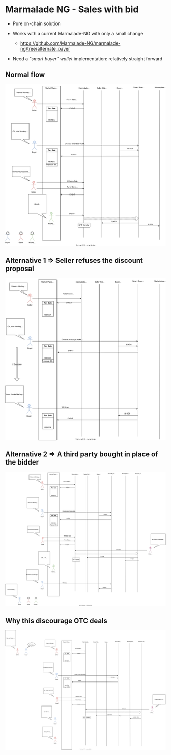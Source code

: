 # Marmalade NG - Sales with bid

- Pure on-chain solution
- Works with a current Marmalade-NG with only a small change
   - https://github.com/Marmalade-NG/marmalade-ng/tree/alternate_payer

- Need a *"smart buyer" wallet* implementation: relatively straight forward


## Normal flow

![Normal flow](img/sales_bid_normal_flow.svg)


## Alternative 1 => Seller refuses the discount proposal

![Alternative 1](img/sales_bid_alternate_1.svg)


## Alternative 2 => A third party bought in place of the bidder

![Alternative 2](img/sales_bid_alternate_2.svg)


## Why this discourage OTC deals

![OTC](img/sales_bid_alternate_otc.svg)
